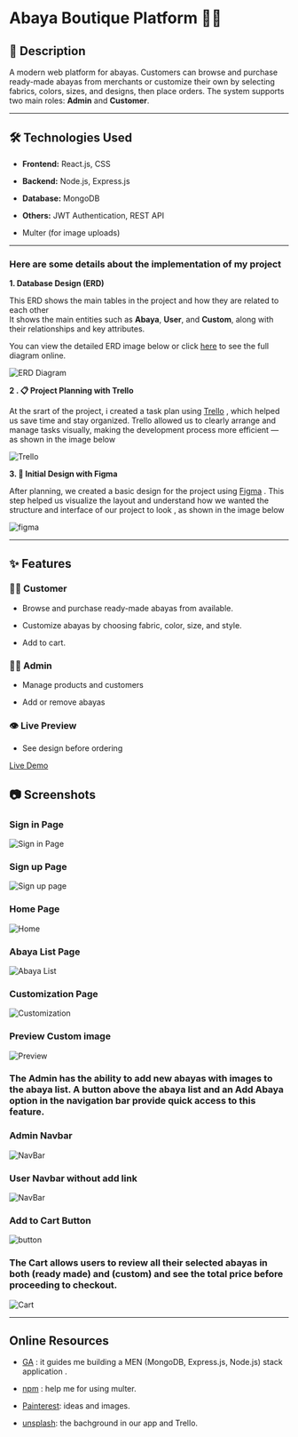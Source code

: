 # Abaya Boutique Platform 🧵👗

## 📌 Description
A modern web platform for abayas. Customers can browse and purchase ready-made abayas from merchants or customize their own by selecting fabrics, colors, sizes, and designs, then place orders. The system supports two main roles: **Admin** and **Customer**.

---

## 🛠 Technologies Used
- **Frontend:** React.js,  CSS
- **Backend:** Node.js, Express.js
- **Database:** MongoDB
- **Others:** JWT Authentication, REST API

- Multer (for image uploads)
---


### Here are some details about the implementation of my project


**1. Database Design (ERD)**

This ERD shows the main tables in the project and how they are related to each other  
It shows the main entities such as **Abaya**, **User**, and **Custom**, along with their relationships and key attributes.

You can view the detailed ERD image below or click [here]() to see the full diagram online.

![ERD Diagram](public/img/ERD.png)


**2 . 📋 Project Planning with Trello**

At the srart of the project, i created a task plan using [Trello](https://trello.com/b/hMG32qiy/abaya-project) , which helped us save time and stay organized.
Trello allowed us to clearly arrange and manage tasks visually, making the development process more efficient — as shown in the image below

 ![Trello](./screenshots/trello.png)

**3. 🎨 Initial Design with Figma**

After planning, we created a basic design for the project using [Figma](https://www.figma.com/design/3mm4P1kGuKzHKULug1eDOz/Abaya-Boutiqe?node-id=0-1&p=f&t=QyfiFFGWSt4DS2WK-0) .
This step helped us visualize the layout and understand how we wanted the structure and interface of our project to look , as shown in the image below


 ![figma](./screenshots/figma.png)




---
## ✨ Features

### 👩‍🦰 Customer
- Browse and purchase ready-made abayas from available.

- Customize abayas by choosing fabric, color, size, and style.

- Add to cart.
 

### 👩‍💼 Admin
- Manage products and customers 

- Add or remove abayas  

### 👁 Live Preview
- See design before ordering  


[Live Demo](https://)

## 📷 Screenshots

### Sign in Page
![Sign in Page](./screenshots/signin.png)

### Sign up Page
![Sign up page](./screenshots/signup.png)

### Home Page
![Home](./screenshots/home.png)

### Abaya List Page
![Abaya List](./screenshots/abayaList.png)


### Customization Page
![Customization](screenshots/customForm.png)

### Preview Custom image
![Preview](screenshots/preview.png)


### The Admin has the ability to add new abayas with images to the abaya list. A button above the abaya list and an Add Abaya option in the navigation bar provide quick access to this feature.


### Admin Navbar
![NavBar](screenshots/adminNav.png)


### User Navbar without add link
![NavBar](screenshots/userNav.png)


### Add to Cart Button  
![button](screenshots/addToCart.png)


### The Cart allows users to review all their selected abayas in both (ready made) and (custom) and see the total price before proceeding to checkout.
![Cart](screenshots/cart.png)


---


## Online Resources

 * [GA](https://generalassembly.instructure.com/) :  it guides me building a MEN (MongoDB, Express.js, Node.js) stack application .
 
 * [npm](https://www.npmjs.com/package/multer) : help me for using multer.

 * [Painterest](https://www.pinterest.com/): ideas and images.

 * [unsplash](https://unsplash.com/photos/a-close-up-of-a-white-sheet-on-a-bed-llpJbIBhhgc): the  bachground in our app and Trello.

